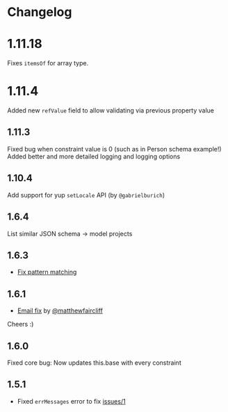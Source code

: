 # Changelog

# 1.11.18

Fixes `itemsOf` for array type.

# 1.11.4

Added new `refValue` field to allow validating via previous property value

## 1.11.3

Fixed bug when constraint value is 0 (such as in Person schema example!)
Added better and more detailed logging and logging options

## 1.10.4

Add support for yup `setLocale` API (by `@gabrielburich`)

## 1.6.4

List similar JSON schema -> model projects

## 1.6.3

- [Fix pattern matching](https://github.com/kristianmandrup/json-schema-to-yup/pull/4)

## 1.6.1

- [Email fix](https://github.com/kristianmandrup/json-schema-to-yup/pull/3) by [@matthewfaircliff](https://github.com/matthewfaircliff)

Cheers :)

## 1.6.0

Fixed core bug: Now updates this.base with every constraint

## 1.5.1

- Fixed `errMessages` error to fix [issues/1](https://github.com/kristianmandrup/json-schema-to-yup/issues/1)

